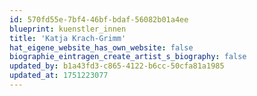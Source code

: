 ```yaml
---
id: 570fd55e-7bf4-46bf-bdaf-56082b01a4ee
blueprint: kuenstler_innen
title: 'Katja Krach-Grimm'
hat_eigene_website_has_own_website: false
biographie_eintragen_create_artist_s_biography: false
updated_by: b1a43fd3-c865-4122-b6cc-50cfa81a1985
updated_at: 1751223077
---
```

